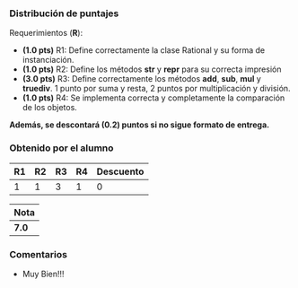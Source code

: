 ﻿### Distribución de puntajes

Requerimientos (**R**):

* **(1.0 pts)** R1: Define correctamente la clase Rational y su forma de instanciación.
* **(1.0 pts)** R2: Define los métodos __str__ y __repr__ para su correcta impresión
* **(3.0 pts)** R3: Define correctamente los métodos __add__, __sub__, __mul__ y __truediv__. 1 punto por suma y resta, 2 puntos por multiplicación y división.
* **(1.0 pts)** R4: Se implementa correcta y completamente la comparación de los objetos.

**Además, se descontará (0.2) puntos si no sigue formato de entrega.**

### Obtenido por el alumno
| R1 | R2 | R3 | R4 | Descuento |
|:---|:---|:---|:---|:----------|
| 1 | 1 | 3 | 1 | 0 |

| Nota |
|:-----|
| **7.0** |

### Comentarios

* Muy Bien!!!
